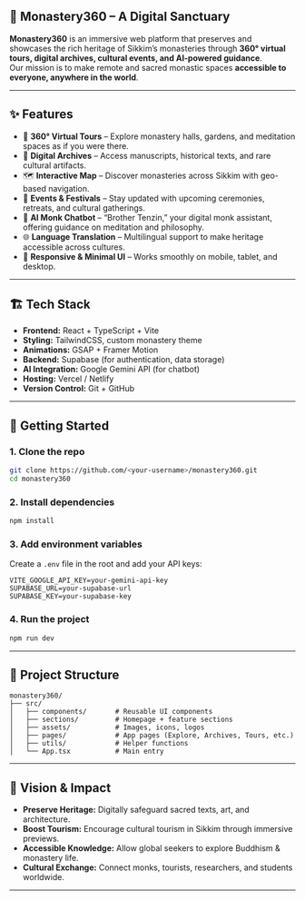 
## 🏯 Monastery360 – A Digital Sanctuary

**Monastery360** is an immersive web platform that preserves and showcases the rich heritage of Sikkim’s monasteries through **360° virtual tours, digital archives, cultural events, and AI-powered guidance**.  
Our mission is to make remote and sacred monastic spaces **accessible to everyone, anywhere in the world**.

---

## ✨ Features

- 🎥 **360° Virtual Tours** – Explore monastery halls, gardens, and meditation spaces as if you were there.  
- 📜 **Digital Archives** – Access manuscripts, historical texts, and rare cultural artifacts.  
- 🗺️ **Interactive Map** – Discover monasteries across Sikkim with geo-based navigation.  
- 🎉 **Events & Festivals** – Stay updated with upcoming ceremonies, retreats, and cultural gatherings.  
- 🤖 **AI Monk Chatbot** – “Brother Tenzin,” your digital monk assistant, offering guidance on meditation and philosophy.  
- 🌐 **Language Translation** – Multilingual support to make heritage accessible across cultures.  
- 📱 **Responsive & Minimal UI** – Works smoothly on mobile, tablet, and desktop.  

---

## 🏗️ Tech Stack

- **Frontend:** React + TypeScript + Vite  
- **Styling:** TailwindCSS, custom monastery theme  
- **Animations:** GSAP + Framer Motion  
- **Backend:** Supabase (for authentication, data storage)  
- **AI Integration:** Google Gemini API (for chatbot)  
- **Hosting:** Vercel / Netlify  
- **Version Control:** Git + GitHub  

---

## 🚀 Getting Started

### 1. Clone the repo
```bash
git clone https://github.com/<your-username>/monastery360.git
cd monastery360
````

### 2. Install dependencies

```bash
npm install
```

### 3. Add environment variables

Create a `.env` file in the root and add your API keys:

```env
VITE_GOOGLE_API_KEY=your-gemini-api-key
SUPABASE_URL=your-supabase-url
SUPABASE_KEY=your-supabase-key
```

### 4. Run the project

```bash
npm run dev
```

---

## 📂 Project Structure

```
monastery360/
├── src/
│   ├── components/       # Reusable UI components
│   ├── sections/         # Homepage + feature sections
│   ├── assets/           # Images, icons, logos
│   ├── pages/            # App pages (Explore, Archives, Tours, etc.)
│   ├── utils/            # Helper functions
│   └── App.tsx           # Main entry
```

---

## 🎯 Vision & Impact

* **Preserve Heritage:** Digitally safeguard sacred texts, art, and architecture.
* **Boost Tourism:** Encourage cultural tourism in Sikkim through immersive previews.
* **Accessible Knowledge:** Allow global seekers to explore Buddhism & monastery life.
* **Cultural Exchange:** Connect monks, tourists, researchers, and students worldwide.

---

